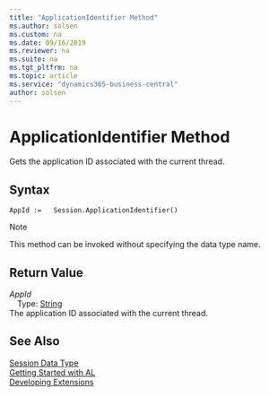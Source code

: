 ```yaml
---
title: "ApplicationIdentifier Method"
ms.author: solsen
ms.custom: na
ms.date: 09/16/2019
ms.reviewer: na
ms.suite: na
ms.tgt_pltfrm: na
ms.topic: article
ms.service: "dynamics365-business-central"
author: solsen
---
```

[//]: # (START>DO_NOT_EDIT)
[//]: # (IMPORTANT:Do not edit any of the content between here and the END>DO_NOT_EDIT.)
[//]: # (Any modifications should be made in the .xml files in the ModernDev repo.)
# ApplicationIdentifier Method
Gets the application ID associated with the current thread.


## Syntax
```
AppId :=   Session.ApplicationIdentifier()
```
> [!NOTE]  
> This method can be invoked without specifying the data type name.  


## Return Value
*AppId*  
&emsp;Type: [String](../string/string-data-type.md)  
The application ID associated with the current thread.  


[//]: # (IMPORTANT: END>DO_NOT_EDIT)
## See Also
[Session Data Type](session-data-type.md)  
[Getting Started with AL](../../devenv-get-started.md)  
[Developing Extensions](../../devenv-dev-overview.md)